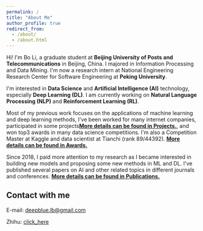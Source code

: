 ```yaml
---
permalink: /
title: "About Me"
author_profile: true
redirect_from: 
  - /about/
  - /about.html
---
```



Hi! I'm Bo Li, a graduate student at **Beijing University of Posts and Telecommunications** in Beijing, China. I majored in Information Processing and Data Mining. 
I'm now a research intern at National Engineering Research Center for Software Engineering at **Peking University**. 

I'm interested in **Data Science** and **Artificial Intelligence (AI)** technology, especially **Deep Learning (DL)**. I am currently working on **Natural 
Language Processing (NLP)** and **Reinforcement Learning (RL)**.

Most of my previous work focuses on the applications of machine learning and deep learning methods, I've been worked for many internet companies, 
participated in some projects[**More details can be found in Projects.**](https://deepblue666.github.io//project/), and won top3 awards
in many data science competitions. I'm also a Competition Master at Kaggle and data scientist at Tianchi (rank 89/44392). 
[**More details can be found in Awards.**](https://deepblue666.github.io//award/)

Since 2018, I paid more attention to my research as I became interested in building new models and proposing some new methods in ML and DL. I've published 
several papers on AI and other related topics in different journals and conferences. 
[**More details can be found in Publications.**](https://deepblue666.github.io//publications/)

Contact with me
------
E-mail: deepblue.lb@gmail.com 

Zhihu: [click_here](https://www.zhihu.com/people/bob-8-99-69/activities)